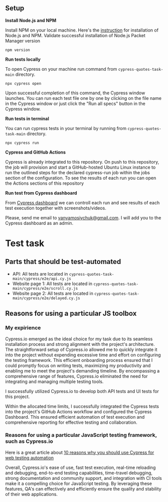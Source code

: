 ## Setup

**Install Node.js and NPM**

Install NPM on your local machine. Here's the [instruction](https://phoenixnap.com/kb/install-node-js-npm-on-windows) for installation of Node.js and NPM. 
Validate successful installation of Node.js Packet Manager version 
```shell
npm version
```

**Run tests locally**

To open Cypress on your machine run command from `cypress-quotes-task-main` directory.
```shell
npx cypress open
```
Upon successful completion of this command, the Cypress window launches. You can run each test file one by one by clicking on the file name in the Cypress window or just click the "Run all specs" button in the Cypress window.

**Run tests in terminal**

You can run cypress tests in your terminal by running from `cypress-quotes-task-main` directory.
```shell
npx cypress run 
```
**Cypress and GitHub Actions**

Cypress is already integrated to this repository. On push to this repository, the job will provision and start a GitHub-hosted Ubuntu Linux instance to run the outlined steps for the declared cypress-run job within the jobs section of the configuration.
To see the results of each run you can open the Actions sections of this repository

**Run test from Cypress dashboard**

From [Cypress dashboard](https://cloud.cypress.io/projects/ae677g) we can controll each run and see results of each test execution together with screenshots/videos.

Please, send me email to vanyamosiychuk@gmail.com. I will add you to the Cypress dashboard as an admin.

# Test task

## Parts that should be test-automated

* API: All tests are located in `cypress-quotes-task-main/cypress/e2e/api.cy.js`
* Website page 1: All tests are located in `cypress-quotes-task-main/cypress/e2e/scroll.cy.js`
* Website page 2: All tests are located in `cypress-quotes-task-main/cypress/e2e/delayed.cy.js`

## Reasons for using a particular JS toolbox

### My expirience

Cypress.io emerged as the ideal choice for my task due to its seamless installation process and strong alignment with the project's architecture. The straightforward setup of Cypress.io allowed me to quickly integrate it into the project without expending excessive time and effort on configuring the testing framework. This efficient onboarding process ensured that I could promptly focus on writing tests, maximizing my productivity and enabling me to meet the project's demanding timeline.
By encompassing a comprehensive range of features, Cypress.io eliminated the need for integrating and managing multiple testing tools. 

I successfully utilized Cypress.io to develop both API tests and UI tests for this project. 

Within the allocated time limits, I successfully integrated the Cypress tests into the project's GitHub Actions workflow and configured the Cypress Dashboard. This ensured efficient automation of test execution and comprehensive reporting for effective testing and collaboration.

### Reasons for using a particular JavaScript testing framework, such as Cypress.io

Here is a great article about [10 reasons why you should use Cypress for web testing automation](https://dev.to/walmyrlimaesilv/10-reasons-why-you-should-use-cypress-for-web-testing-automation-jlb)

Overall, Cypress.io's ease of use, fast test execution, real-time reloading and debugging, end-to-end testing capabilities, time-travel debugging, strong documentation and community support, and integration with CI tools make it a compelling choice for JavaScript testing. By leveraging these features, QA's can effectively and efficiently ensure the quality and stability of their web applications.
